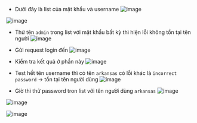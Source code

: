 - Dưới đây là list của mật khẩu và username
![image](https://github.com/user-attachments/assets/a4954681-68a0-4642-abef-d89d30d6b8a6)

![image](https://github.com/user-attachments/assets/cca10c1d-1339-46a6-b28f-33ec10738e12)

- Thử tên `admin` trong list với mật khẩu bất kỳ thì hiện lỗi không tồn tại tên người 
![image](https://github.com/user-attachments/assets/640a63f4-c2d3-4dc6-92d4-6c6d003dde52)

-  Gửi request login đến 
![image](https://github.com/user-attachments/assets/f6f4e4cb-f092-43a1-befe-c5280bfd8f6b)

- Kiểm tra kết quả ở phần này
![image](https://github.com/user-attachments/assets/e5d13399-42ce-4958-ace8-78ecf723276b)

- Test hết tên username thì có tên `arkansas` có lỗi khác là `incorrect password` -> tồn tại tên người dùng
![image](https://github.com/user-attachments/assets/6c021896-6773-4035-8d44-7c67f3b541a2)

- Giờ thì thử password tron list với tên người dùng `arkansas`
![image](https://github.com/user-attachments/assets/a11667f3-0f20-4c01-849f-5fa080e8f767)

![image](https://github.com/user-attachments/assets/86488fbc-ce39-49f0-a42e-518f324d8579)

![image](https://github.com/user-attachments/assets/9e97184c-63ff-49a6-b407-97a74bf9eae1)
